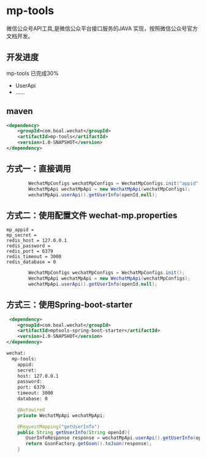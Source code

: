 # mp-tools
微信公众号API工具,是微信公众平台接口服务的JAVA 实现，按照微信公众号官方文档开发。


## 开发进度
mp-tools  已完成30%

* UserApi 
* ......

## maven

```xml
<dependency>
    <groupId>com.boal.wechat</groupId>
    <artifactId>mp-tools</artifactId>
    <version>1.0-SNAPSHOT</version>
</dependency>
```
## 方式一：直接调用
```java
        WechatMpConfigs wechatMpConfigs = WechatMpConfigs.init("appid","secret","127.0.0.1",6379,3000,null,0);
        WechatMpApi wechatMpApi = new WechatMpApi(wechatMpConfigs);
        wechatMpApi.userApi().getUserInfo(openId,null);
```
## 方式二：使用配置文件 wechat-mp.properties
```
mp_appid =
mp_secret = 
redis_host = 127.0.0.1
redis_password =
redis_port = 6379
redis_timeout = 3000
redis_database = 0
```
```java
        WechatMpConfigs wechatMpConfigs = WechatMpConfigs.init();
        WechatMpApi wechatMpApi = new WechatMpApi(wechatMpConfigs);
        wechatMpApi.userApi().getUserInfo(openId,null);
```
## 方式三：使用Spring-boot-starter
```xml
 <dependency>
    <groupId>com.boal.wechat</groupId>
    <artifactId>mptools-spring-boot-starter</artifactId>
    <version>1.0-SNAPSHOT</version>
</dependency>
```
```xml
wechat:
  mp-tools:
    appid:
    secret:
    host: 127.0.0.1
    password:
    port: 6379
    timeout: 3000
    database: 0
```
```java
    @Autowired
    private WechatMpApi wechatMpApi;

    @RequestMapping("getUserInfo")
    public String getUserInfo(String openId){
       UserInfoResponse response = wechatMpApi.userApi().getUserInfo(openId,null);
       return GsonFactory.getGson().toJson(response);
    }
```
